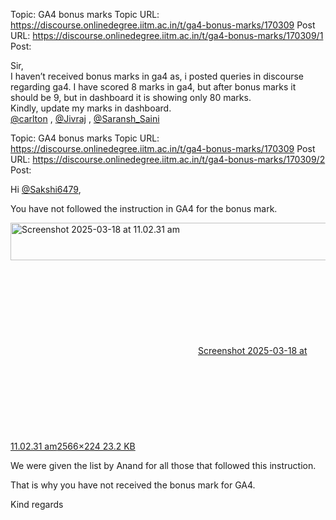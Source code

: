 Topic: GA4 bonus marks
Topic URL: https://discourse.onlinedegree.iitm.ac.in/t/ga4-bonus-marks/170309
Post URL: https://discourse.onlinedegree.iitm.ac.in/t/ga4-bonus-marks/170309/1
Post: <p>Sir,<br>
I haven’t received bonus marks in ga4 as, i posted queries in discourse regarding ga4. I have scored 8 marks in ga4, but after bonus marks it should be 9, but in dashboard it is showing only 80 marks.<br>
Kindly, update my marks in dashboard.<br>
<a class="mention" href="/u/carlton">@carlton</a> , <a class="mention" href="/u/jivraj">@Jivraj</a> , <a class="mention" href="/u/saransh_saini">@Saransh_Saini</a></p>

Topic: GA4 bonus marks
Topic URL: https://discourse.onlinedegree.iitm.ac.in/t/ga4-bonus-marks/170309
Post URL: https://discourse.onlinedegree.iitm.ac.in/t/ga4-bonus-marks/170309/2
Post: <p>Hi <a class="mention" href="/u/sakshi6479">@Sakshi6479</a>,</p>
<p>You have not followed the instruction in GA4 for the bonus mark.</p>
<p><div class="lightbox-wrapper"><a class="lightbox" href="https://europe1.discourse-cdn.com/flex013/uploads/iitm/original/3X/3/2/3205507ea43e03c25e60cdefccf830d9e1a803ed.png" data-download-href="/uploads/short-url/78vg63NQeOCt2TA1QPF7QmnHAiF.png?dl=1" title="Screenshot 2025-03-18 at 11.02.31 am"><img src="https://europe1.discourse-cdn.com/flex013/uploads/iitm/optimized/3X/3/2/3205507ea43e03c25e60cdefccf830d9e1a803ed_2_689x60.png" alt="Screenshot 2025-03-18 at 11.02.31 am" data-base62-sha1="78vg63NQeOCt2TA1QPF7QmnHAiF" width="689" height="60" srcset="https://europe1.discourse-cdn.com/flex013/uploads/iitm/optimized/3X/3/2/3205507ea43e03c25e60cdefccf830d9e1a803ed_2_689x60.png, https://europe1.discourse-cdn.com/flex013/uploads/iitm/optimized/3X/3/2/3205507ea43e03c25e60cdefccf830d9e1a803ed_2_1033x90.png 1.5x, https://europe1.discourse-cdn.com/flex013/uploads/iitm/optimized/3X/3/2/3205507ea43e03c25e60cdefccf830d9e1a803ed_2_1378x120.png 2x" data-dominant-color="C7D9D1"><div class="meta"><svg class="fa d-icon d-icon-far-image svg-icon" aria-hidden="true"><use href="#far-image"></use></svg><span class="filename">Screenshot 2025-03-18 at 11.02.31 am</span><span class="informations">2566×224 23.2 KB</span><svg class="fa d-icon d-icon-discourse-expand svg-icon" aria-hidden="true"><use href="#discourse-expand"></use></svg></div></a></div></p>
<p>We were given the list by Anand for all those that followed this instruction.</p>
<p>That is why you have not received the bonus mark for GA4.</p>
<p>Kind regards</p>
